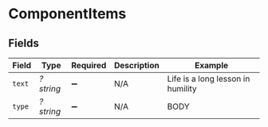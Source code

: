 # ComponentItems


## Fields

| Field                             | Type                              | Required                          | Description                       | Example                           |
| --------------------------------- | --------------------------------- | --------------------------------- | --------------------------------- | --------------------------------- |
| `text`                            | *?string*                         | :heavy_minus_sign:                | N/A                               | Life is a long lesson in humility |
| `type`                            | *?string*                         | :heavy_minus_sign:                | N/A                               | BODY                              |